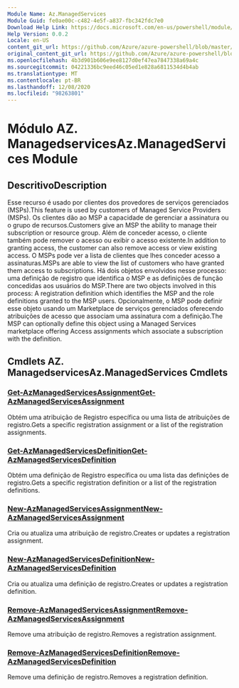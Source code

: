 ```yaml
---
Module Name: Az.ManagedServices
Module Guid: fe0ae00c-c482-4e5f-a837-fbc342fdc7e0
Download Help Link: https://docs.microsoft.com/en-us/powershell/module/az.managedservices
Help Version: 0.0.2
Locale: en-US
content_git_url: https://github.com/Azure/azure-powershell/blob/master/src/ManagedServices/ManagedServices/help/Az.ManagedServices.md
original_content_git_url: https://github.com/Azure/azure-powershell/blob/master/src/ManagedServices/ManagedServices/help/Az.ManagedServices.md
ms.openlocfilehash: 4b3d901b606e9ee8127d0ef47ea7847338a69a4c
ms.sourcegitcommit: 04221336bc9eed46c05ed1e828a6811534d4b4ab
ms.translationtype: MT
ms.contentlocale: pt-BR
ms.lasthandoff: 12/08/2020
ms.locfileid: "98263801"
---
```

# <span data-ttu-id="92d42-101">Módulo AZ. Managedservices</span><span class="sxs-lookup"><span data-stu-id="92d42-101">Az.ManagedServices Module</span></span>
## <span data-ttu-id="92d42-102">Descritivo</span><span class="sxs-lookup"><span data-stu-id="92d42-102">Description</span></span>
<span data-ttu-id="92d42-103">Esse recurso é usado por clientes dos provedores de serviços gerenciados (MSPs).</span><span class="sxs-lookup"><span data-stu-id="92d42-103">This feature is used by customers of Managed Service Providers (MSPs).</span></span> <span data-ttu-id="92d42-104">Os clientes dão ao MSP a capacidade de gerenciar a assinatura ou o grupo de recursos.</span><span class="sxs-lookup"><span data-stu-id="92d42-104">Customers give an MSP the ability to manage their subscription or resource group.</span></span> <span data-ttu-id="92d42-105">Além de conceder acesso, o cliente também pode remover o acesso ou exibir o acesso existente.</span><span class="sxs-lookup"><span data-stu-id="92d42-105">In addition to granting access, the customer can also remove access or view existing access.</span></span> <span data-ttu-id="92d42-106">O MSPs pode ver a lista de clientes que lhes conceder acesso a assinaturas.</span><span class="sxs-lookup"><span data-stu-id="92d42-106">MSPs are able to view the list of customers who have granted them access to subscriptions.</span></span> <span data-ttu-id="92d42-107">Há dois objetos envolvidos nesse processo: uma definição de registro que identifica o MSP e as definições de função concedidas aos usuários do MSP.</span><span class="sxs-lookup"><span data-stu-id="92d42-107">There are two objects involved in this process: A registration definition which identifies the MSP and the role definitions granted to the MSP users.</span></span> <span data-ttu-id="92d42-108">Opcionalmente, o MSP pode definir esse objeto usando um Marketplace de serviços gerenciados oferecendo atribuições de acesso que associam uma assinatura com a definição.</span><span class="sxs-lookup"><span data-stu-id="92d42-108">The MSP can optionally define this object using a Managed Services marketplace offering Access assignments which associate a subscription with the definition.</span></span>

## <span data-ttu-id="92d42-109">Cmdlets AZ. Managedservices</span><span class="sxs-lookup"><span data-stu-id="92d42-109">Az.ManagedServices Cmdlets</span></span>
### [<span data-ttu-id="92d42-110">Get-AzManagedServicesAssignment</span><span class="sxs-lookup"><span data-stu-id="92d42-110">Get-AzManagedServicesAssignment</span></span>](Get-AzManagedServicesAssignment.md)
<span data-ttu-id="92d42-111">Obtém uma atribuição de Registro específica ou uma lista de atribuições de registro.</span><span class="sxs-lookup"><span data-stu-id="92d42-111">Gets a specific registration assignment or a list of the registration assignments.</span></span>

### [<span data-ttu-id="92d42-112">Get-AzManagedServicesDefinition</span><span class="sxs-lookup"><span data-stu-id="92d42-112">Get-AzManagedServicesDefinition</span></span>](Get-AzManagedServicesDefinition.md)
<span data-ttu-id="92d42-113">Obtém uma definição de Registro específica ou uma lista das definições de registro.</span><span class="sxs-lookup"><span data-stu-id="92d42-113">Gets a specific registration definition or a list of the registration definitions.</span></span>

### [<span data-ttu-id="92d42-114">New-AzManagedServicesAssignment</span><span class="sxs-lookup"><span data-stu-id="92d42-114">New-AzManagedServicesAssignment</span></span>](New-AzManagedServicesAssignment.md)
<span data-ttu-id="92d42-115">Cria ou atualiza uma atribuição de registro.</span><span class="sxs-lookup"><span data-stu-id="92d42-115">Creates or updates a registration assignment.</span></span>

### [<span data-ttu-id="92d42-116">New-AzManagedServicesDefinition</span><span class="sxs-lookup"><span data-stu-id="92d42-116">New-AzManagedServicesDefinition</span></span>](New-AzManagedServicesDefinition.md)
<span data-ttu-id="92d42-117">Cria ou atualiza uma definição de registro.</span><span class="sxs-lookup"><span data-stu-id="92d42-117">Creates or updates a registration definition.</span></span>

### [<span data-ttu-id="92d42-118">Remove-AzManagedServicesAssignment</span><span class="sxs-lookup"><span data-stu-id="92d42-118">Remove-AzManagedServicesAssignment</span></span>](Remove-AzManagedServicesAssignment.md)
<span data-ttu-id="92d42-119">Remove uma atribuição de registro.</span><span class="sxs-lookup"><span data-stu-id="92d42-119">Removes a registration assignment.</span></span>

### [<span data-ttu-id="92d42-120">Remove-AzManagedServicesDefinition</span><span class="sxs-lookup"><span data-stu-id="92d42-120">Remove-AzManagedServicesDefinition</span></span>](Remove-AzManagedServicesDefinition.md)
<span data-ttu-id="92d42-121">Remove uma definição de registro.</span><span class="sxs-lookup"><span data-stu-id="92d42-121">Removes a registration definition.</span></span>
